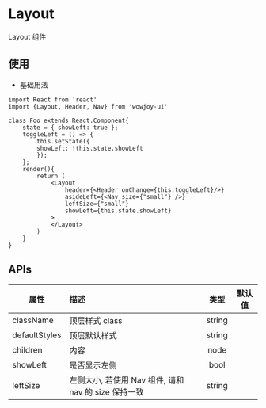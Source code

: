 # Layout

Layout 组件

## 使用

- 基础用法

```
import React from 'react'
import {Layout, Header, Nav} from 'wowjoy-ui'

class Foo extends React.Component{
    state = { showLeft: true };
    toggleLeft = () => {
        this.setState({
        showLeft: !this.state.showLeft
        });
    };
    render(){
        return (
            <Layout
                header={<Header onChange={this.toggleLeft}/>}
                asideLeft={<Nav size={"small"} />}
                leftSize={"small"}
                showLeft={this.state.showLeft}
            >
            </Layout>
        )
    }
}
```

## APIs

| 属性          | 描述                                                 |  类型  | 默认值 |
| ------------- | :--------------------------------------------------- | :----: | :----: |
| className     | 顶层样式 class                                       | string |        |
| defaultStyles | 顶层默认样式                                         | string |        |
| children      | 内容                                                 |  node  |        |
| showLeft      | 是否显示左侧                                         |  bool  |        |
| leftSize      | 左侧大小, 若使用 Nav 组件, 请和 nav 的 size 保持一致 | string |        |
